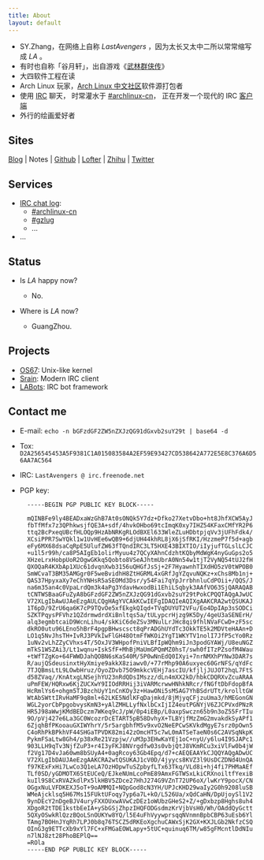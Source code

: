 ```yaml
---
title: About
layout: default
---
```


- SY.Zhang，在网络上自称 _LastAvengers_ ，因为太长又太中二所以常常缩写成 _LA_ 。
- 有时也自称「谷月轩」，出自游戏《[武林群侠传](https://zh.wikipedia.org/wiki/武林群侠传)》
- 大四软件工程在读
- Arch Linux 玩家，[Arch Linux 中文社区](http://www.archlinuxcn.org/)软件源打包者
- 使用 [IRC](https://en.wikipedia.org/wiki/Internet_Relay_Chat) 聊天，
  时常灌水于 [#archlinux-cn](https://webchat.freenode.net/?channels=archlnux-cn)，
  正在开发一个现代的 IRC [客户端](https://github.com/lastavenger/srain)
- 外行的绘画爱好者


Sites
-----

[Blog](http://tech.lastavengers.me)
| Notes
| [Github](https://github.com/lastavenger)
| [Lofter](http://lastavengers.lofter.com/)
| [Zhihu](https://www.zhihu.com/people/lastavengers)
| [Twitter](https://twitter.com/lastavengers)

Services
--------

- [IRC chat log](http://irclog.lastavengers.me):
    + [#archlinux-cn](http://irclog.lastavengers.me/archlinux-cn/today)
    + [#gzlug](http://irclog.lastavengers.me/gzlug/today)
    + ...
- ...


Status
------

- Is _LA_ happy now?
    - No.

- Where is _LA_ now?
    - GuangZhou.


Projects
--------

- [OS67](https://github.com/lastavenger/OS67): Unix-like kernel
- [Srain](https://github.com/lastavenger/srain): Modern IRC client
- [LABots](https://github.com/lastavenger/labots): IRC bot framework


Contact me
----------

- E-mail: `echo -n bGFzdGF2ZW5nZXJzQG91dGxvb2suY29t | base64 -d`
- Tox: `D2A256545453A5F9381C1A015083584A2EF59E93427CD538642A772E5E8C376A6D56AA7AC564`
- IRC: `LastAvengers @ irc.freenode.net`
- PGP key:

        -----BEGIN PGP PUBLIC KEY BLOCK-----

        mQINBFe9ly4BEADxaWzGhB7At0sONQk5Y7dz+Dfko27XetvDbo+ht8JhfXCW5AyJ
        fbTfMfx7z3QPhkwsjfQE3A+sdf/4hvkOHbo69tcImqK0xy7IHZ54KFaxCMfYR2P6
        ttq2BcPxeqUBcfHLOQp9HzAbNRKgRLOdBXEl633WleZLuHDbtpjqVv3jUFhFdk4/
        XCsiPPR7SwYQkl1w1UvHEe6wQB9+6djUH44khRL8jX6jSfRKI/HzzmeP7f5d+agb
        eFy6MX68dsaCqRpE5UlufZW63fTQndIRC3LT5HXE43BIXTIO/iIyjufTGLslLCJC
        +u1l5r99h/ca8P5AIgEb1olirMyuu4z7QCyXAhnCdzhtKQbyMdWgK4nyGuGps2o5
        XHzeLrxHobpUoR2OgwGKkq5Qobto8VSeAJhtmUbrA0Nn54w1tjT2VyNQ54tUJ2fH
        QXOQaR4KXbAp1XUc61dvqnXwb3156uQHGfJsSj+2F7HyawnhTIXdHO5zV0tWPOB0
        SmWCvaT3BM35AMGgr0F5weBvidhH8ZtHGRML4xGRfJgYZqvuNQKz+xChs8Mb1nj+
        QAS37HpyxaXy7eChYNHsR5aSEOMd3Dsr/y54Fai7qYpJrrbhnluCdPOii+/QQS/J
        na6m35an4c0VpaLrdQm3k4aPg3YdavHwxodBi1EhiLSqbyk3AAfVO63SjQARAQAB
        tCNTWSBaaGFuZyA8bGFzdGF2ZW5nZXJzQG91dGxvb2suY29tPokCPQQTAQgAJwUC
        V72XLgIbAwUJAeEzgAULCQgHAgYVCAkKCwIEFgIDAQIeAQIXgAAKCRA2wtQSUKAJ
        1T6pD/9ZrU6qa6K7cP9TQvOe5xfEkgkQIqd+TVqDUYUT2VFu/Eo4DpIAp3sSODCi
        SZKTPqysPFVhz1QZdrmwdrdXiBnltqs5a/tULypcrHjzg9K5Dy/4geU3aSENErH/
        alq3egmbtcaiD9WcnLihu4/skKiC6deZSv3MNulLrJHc8qi9fhlNVaFCwD+zF5sc
        dkRO0utu96LEno5hBrF4pgpBHwscsct8qPrADGhUYdTc3OkkTE5k2MDVteHAAn+D
        LO1q5NvJhsTH+IvRJ3PVkIwFlGH48OtmFfWKOi2YgT1WKYTV1nolI7JfP5cYo0Rz
        1uNv2vLhZZyCVhxs4T/5OxJV3WHpofPniVLBfIpWQhm9iJn3podGYAWj/U8euNGZ
        mTkS1WSZAi3/Lt1wqnu+IskSfF+MhBjMaUmGPQmMZ0hsT/swh0fITzPZsofM4Wau
        +tWfTZgKo+64FWWDJahQOBN6sKaS40M/5P0wNnEdQ0IXyi+7nrNMXhPYNw3DAR7s
        R/aujQSdeusinxtHyXmiye9akkX8ziawv0/+77rMhp90A6uxyec60GrNFS/qYdFc
        7TJQBmsLtL9LOwbHruz/OyoZDvb75O9mkkcVEHj7ascIU/kfjljJUJOT2hqL7FtS
        d58ZVaq//KnAtxgLNSejhYU23nRdQDsIMszz/dLn4mXX2kD/hbkCDQRXvZcuARAA
        uPmFEW/HQRxw6KjZUCXwY9IIOdRRHij3iVARMcrwwHNhkNRcr/fNGftDbFdopBfA
        HcRmlYs6+ohgm5TJBzchUyY1nCnKOy3z+HawONi5sMSAG7YhBSdrUTt/krolltGW
        WtAbSWttIRvHaMF9q8ml+62LKE5NdlKFqDajmkd/8jMjyqCFjzuUma3/hMEGonGN
        WGL2yorCbPpgobvysKmN3+yAlZMHLLyfNxlbCxIjIZ4eutPGNYjV6ZJCPVxdPNzR
        HR5J98aWwjKMdBEDczm7WKeq9cJ/pW/0p4iEBp/L0axpSwczn65b9n3oZ55FrTIu
        9O/pVj427e6La3GC0WcozrDcETART5pB58DvhyX+TLBYjfMzZmG2mvakdkSyAPf1
        6ZjqhBfPKooauGXIWYhrY/5r5argbhfM5v9xvO2NeEPCwSKVkdMgyE7srz0pOwn5
        C4oRhPkBPkhVF44SHGaTPVDK82mi42zOmcHT5c7wL0mATSeTaeN0s6C2AVSqNkpK
        PykmFSaLtw8Gh4/p38xRe21Vzpjw//uM3p3EHwKaYEj1oC+nyU/y6lu4I9SJAPc1
        903LLH9qTv3NjfZuP3+r4I3yFKJ8NVrgdfw03s0vbjQtJ8VKmRCu3xiVlFw0b4jW
        f2Vg17D4vJa60wm8bSUyA4+0agRcoy63Gb4Epq/d7+cAEQEAAYkCJQQYAQgADwUC
        V72XLgIbDAUJAeEzgAAKCRA2wtQSUKAJ1cV0D/4jyycs8KVZ3l9UsDCZDNd4UnQA
        f97KExFxHi7LwCo3Q1eLA7OzHOpwTuSZpbyfLTx63Tkq/VLd8i+hj4fi7PHMaAEf
        TLf0SD/yGDMOTX6StEUCeQ/EJkeNUmLcoPmE89AmxFGTWSxLkiCRXnoiltfYexiB
        kuIl9S8CxRVAZkdlPx5lkHBV5ZDce27HhJ274G9VZnT72UP6oX/lwKrY9pocX/CN
        OGgxNuLVFDKEXJ5oT+9oAMMQI+NQpGod8cN3YH/UPJcKHD29waIy2G0h9208luSB
        WMeAjcklsq5H67Ms15FUktUFoqy7yp6a7L+kO/L526Ua/xQdCaHN/DpUjoySl1V2
        9ynDEcY2nDgeBJV4uryFXXOUxwAVwCzDEz1oWUbzGHeS2+Z/+gDxbzp8Hghs8uh4
        XDgoR2tTDE1kstbEeIA+ySbGSjZhpzIHQFODGsdmzKrVjbVsH0/Wh/OAddQyGctt
        5QXyOSwkRlQzzBQoLSnOUKYw8YQ/l5E4uFhVyywprsqqNVnmnBpbCBP63uEsb6Yl
        TAmg7BOHnJYqRh7LPJ0b8q76TSCZ5dRKEoXgchuCAWxSjK2GX+KXJLGb2NkfzCSQ
        OInG3g9ETTcXb9xYl7FC+xFMGaEOWLapy+5tUC+quinuq6TM/w85gFMcntlDdNIu
        n7lNJ8zt28PhoBEPlQ==
        =ROla
        -----END PGP PUBLIC KEY BLOCK-----
